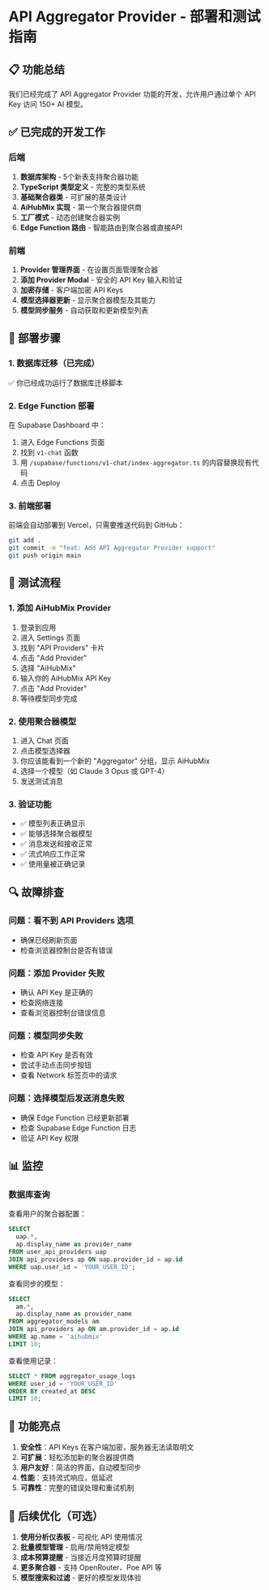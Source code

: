 # API Aggregator Provider - 部署和测试指南

## 📋 功能总结

我们已经完成了 API Aggregator Provider 功能的开发，允许用户通过单个 API Key 访问 150+ AI 模型。

## ✅ 已完成的开发工作

### 后端
1. **数据库架构** - 5个新表支持聚合器功能
2. **TypeScript 类型定义** - 完整的类型系统
3. **基础聚合器类** - 可扩展的基类设计
4. **AiHubMix 实现** - 第一个聚合器提供商
5. **工厂模式** - 动态创建聚合器实例
6. **Edge Function 路由** - 智能路由到聚合器或直接API

### 前端
1. **Provider 管理界面** - 在设置页面管理聚合器
2. **添加 Provider Modal** - 安全的 API Key 输入和验证
3. **加密存储** - 客户端加密 API Keys
4. **模型选择器更新** - 显示聚合器模型及其能力
5. **模型同步服务** - 自动获取和更新模型列表

## 🚀 部署步骤

### 1. 数据库迁移（已完成）
✅ 你已经成功运行了数据库迁移脚本

### 2. Edge Function 部署

在 Supabase Dashboard 中：

1. 进入 Edge Functions 页面
2. 找到 `v1-chat` 函数
3. 用 `/supabase/functions/v1-chat/index-aggregator.ts` 的内容替换现有代码
4. 点击 Deploy

### 3. 前端部署

前端会自动部署到 Vercel，只需要推送代码到 GitHub：

```bash
git add .
git commit -m "feat: Add API Aggregator Provider support"
git push origin main
```

## 🧪 测试流程

### 1. 添加 AiHubMix Provider

1. 登录到应用
2. 进入 Settings 页面
3. 找到 "API Providers" 卡片
4. 点击 "Add Provider"
5. 选择 "AiHubMix"
6. 输入你的 AiHubMix API Key
7. 点击 "Add Provider"
8. 等待模型同步完成

### 2. 使用聚合器模型

1. 进入 Chat 页面
2. 点击模型选择器
3. 你应该能看到一个新的 "Aggregator" 分组，显示 AiHubMix
4. 选择一个模型（如 Claude 3 Opus 或 GPT-4）
5. 发送测试消息

### 3. 验证功能

- ✅ 模型列表正确显示
- ✅ 能够选择聚合器模型
- ✅ 消息发送和接收正常
- ✅ 流式响应工作正常
- ✅ 使用量被正确记录

## 🔍 故障排查

### 问题：看不到 API Providers 选项
- 确保已经刷新页面
- 检查浏览器控制台是否有错误

### 问题：添加 Provider 失败
- 确认 API Key 是正确的
- 检查网络连接
- 查看浏览器控制台错误信息

### 问题：模型同步失败
- 检查 API Key 是否有效
- 尝试手动点击同步按钮
- 查看 Network 标签页中的请求

### 问题：选择模型后发送消息失败
- 确保 Edge Function 已经更新部署
- 检查 Supabase Edge Function 日志
- 验证 API Key 权限

## 📊 监控

### 数据库查询

查看用户的聚合器配置：
```sql
SELECT 
  uap.*,
  ap.display_name as provider_name
FROM user_api_providers uap
JOIN api_providers ap ON uap.provider_id = ap.id
WHERE uap.user_id = 'YOUR_USER_ID';
```

查看同步的模型：
```sql
SELECT 
  am.*,
  ap.display_name as provider_name
FROM aggregator_models am
JOIN api_providers ap ON am.provider_id = ap.id
WHERE ap.name = 'aihubmix'
LIMIT 10;
```

查看使用记录：
```sql
SELECT * FROM aggregator_usage_logs
WHERE user_id = 'YOUR_USER_ID'
ORDER BY created_at DESC
LIMIT 10;
```

## 🎉 功能亮点

1. **安全性**：API Keys 在客户端加密，服务器无法读取明文
2. **可扩展**：轻松添加新的聚合器提供商
3. **用户友好**：简洁的界面，自动模型同步
4. **性能**：支持流式响应，低延迟
5. **可靠性**：完整的错误处理和重试机制

## 📝 后续优化（可选）

1. **使用分析仪表板** - 可视化 API 使用情况
2. **批量模型管理** - 启用/禁用特定模型
3. **成本预算提醒** - 当接近月度预算时提醒
4. **更多聚合器** - 支持 OpenRouter、Poe API 等
5. **模型搜索和过滤** - 更好的模型发现体验